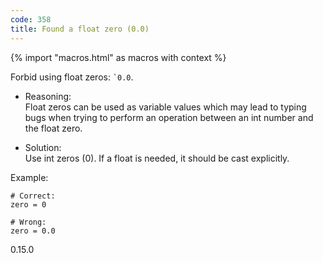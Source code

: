 ```yaml
---
code: 358
title: Found a float zero (0.0)
---
```


{% import "macros.html" as macros with context %}

Forbid using float zeros: `` `0.0 ``.

  - Reasoning:  
    Float zeros can be used as variable values which may lead to typing
    bugs when trying to perform an operation between an int number and
    the float zero.

  - Solution:  
    Use int zeros (0). If a float is needed, it should be cast
    explicitly.

Example:

    # Correct:
    zero = 0
    
    # Wrong:
    zero = 0.0

<div class="versionadded">

0.15.0

</div>